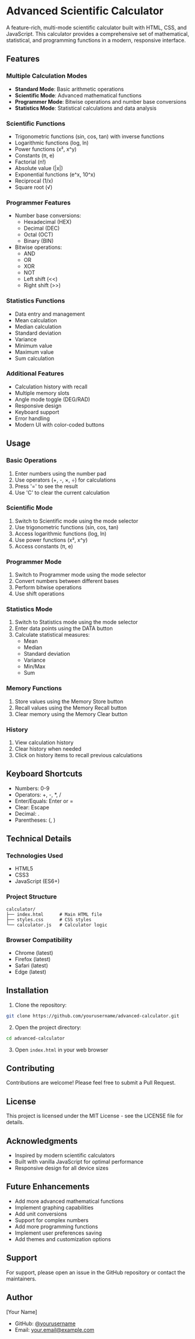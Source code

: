 # Advanced Scientific Calculator

A feature-rich, multi-mode scientific calculator built with HTML, CSS, and JavaScript. This calculator provides a comprehensive set of mathematical, statistical, and programming functions in a modern, responsive interface.

## Features

### Multiple Calculation Modes
- **Standard Mode**: Basic arithmetic operations
- **Scientific Mode**: Advanced mathematical functions
- **Programmer Mode**: Bitwise operations and number base conversions
- **Statistics Mode**: Statistical calculations and data analysis

### Scientific Functions
- Trigonometric functions (sin, cos, tan) with inverse functions
- Logarithmic functions (log, ln)
- Power functions (x², x^y)
- Constants (π, e)
- Factorial (n!)
- Absolute value (|x|)
- Exponential functions (e^x, 10^x)
- Reciprocal (1/x)
- Square root (√)

### Programmer Features
- Number base conversions:
  - Hexadecimal (HEX)
  - Decimal (DEC)
  - Octal (OCT)
  - Binary (BIN)
- Bitwise operations:
  - AND
  - OR
  - XOR
  - NOT
  - Left shift (<<)
  - Right shift (>>)

### Statistics Functions
- Data entry and management
- Mean calculation
- Median calculation
- Standard deviation
- Variance
- Minimum value
- Maximum value
- Sum calculation

### Additional Features
- Calculation history with recall
- Multiple memory slots
- Angle mode toggle (DEG/RAD)
- Responsive design
- Keyboard support
- Error handling
- Modern UI with color-coded buttons

## Usage

### Basic Operations
1. Enter numbers using the number pad
2. Use operators (+, -, ×, ÷) for calculations
3. Press '=' to see the result
4. Use 'C' to clear the current calculation

### Scientific Mode
1. Switch to Scientific mode using the mode selector
2. Use trigonometric functions (sin, cos, tan)
3. Access logarithmic functions (log, ln)
4. Use power functions (x², x^y)
5. Access constants (π, e)

### Programmer Mode
1. Switch to Programmer mode using the mode selector
2. Convert numbers between different bases
3. Perform bitwise operations
4. Use shift operations

### Statistics Mode
1. Switch to Statistics mode using the mode selector
2. Enter data points using the DATA button
3. Calculate statistical measures:
   - Mean
   - Median
   - Standard deviation
   - Variance
   - Min/Max
   - Sum

### Memory Functions
1. Store values using the Memory Store button
2. Recall values using the Memory Recall button
3. Clear memory using the Memory Clear button

### History
1. View calculation history
2. Clear history when needed
3. Click on history items to recall previous calculations

## Keyboard Shortcuts
- Numbers: 0-9
- Operators: +, -, *, /
- Enter/Equals: Enter or =
- Clear: Escape
- Decimal: .
- Parentheses: (, )

## Technical Details

### Technologies Used
- HTML5
- CSS3
- JavaScript (ES6+)

### Project Structure
```
calculator/
├── index.html      # Main HTML file
├── styles.css      # CSS styles
└── calculator.js   # Calculator logic
```

### Browser Compatibility
- Chrome (latest)
- Firefox (latest)
- Safari (latest)
- Edge (latest)

## Installation

1. Clone the repository:
```bash
git clone https://github.com/yourusername/advanced-calculator.git
```

2. Open the project directory:
```bash
cd advanced-calculator
```

3. Open `index.html` in your web browser

## Contributing

Contributions are welcome! Please feel free to submit a Pull Request.

## License

This project is licensed under the MIT License - see the LICENSE file for details.

## Acknowledgments

- Inspired by modern scientific calculators
- Built with vanilla JavaScript for optimal performance
- Responsive design for all device sizes

## Future Enhancements

- Add more advanced mathematical functions
- Implement graphing capabilities
- Add unit conversions
- Support for complex numbers
- Add more programming functions
- Implement user preferences saving
- Add themes and customization options

## Support

For support, please open an issue in the GitHub repository or contact the maintainers.

## Author

[Your Name]
- GitHub: [@yourusername](https://github.com/yourusername)
- Email: your.email@example.com 